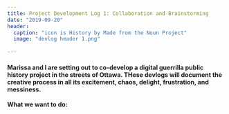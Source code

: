 ```yaml
---
title: Project Development Log 1: Collaboration and Brainstorming 
date: "2019-09-20" 
header:
  caption: "icon is History by Made from the Noun Project"
  image: "devlog header 1.png"
  
---
```


#### Marissa and I are setting out to co-develop a digital guerrilla public history project in the streets of Ottawa. THese devlogs will document the creative process in all its excitement, chaos, delight, frustration, and messiness. 

**What we want to do:**
